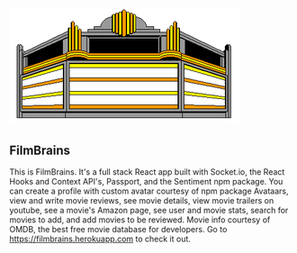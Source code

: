 # ![marquee](/client/src/imgs/marquee.gif)
## FilmBrains

This is FilmBrains. It's a full stack React app built with Socket.io, the React Hooks and Context API's, Passport, and the Sentiment npm package. You can create a profile with custom avatar courtesy of npm package Avataars, view and write movie reviews, see movie details, view movie trailers on youtube, see a movie's Amazon page, see user and movie stats, search for movies to add, and add movies to be reviewed. Movie info courtesy of OMDB, the best free movie database for developers. Go to https://filmbrains.herokuapp.com to check it out.
